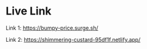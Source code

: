 # Live Link

Link 1: https://bumpy-price.surge.sh/

Link 2: https://shimmering-custard-95df1f.netlify.app/
